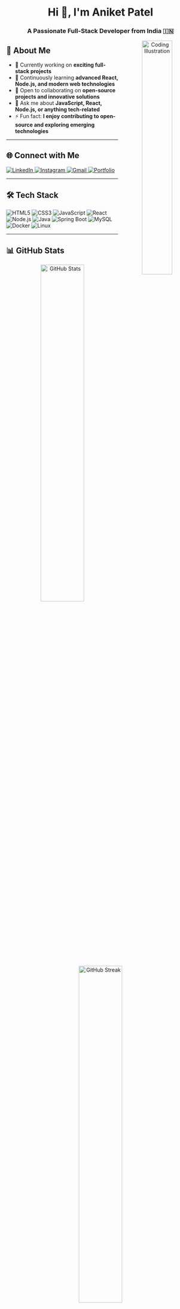 <h1 align="center">Hi 👋, I'm Aniket Patel</h1>  
<h3 align="center">A Passionate Full-Stack Developer from India 🇮🇳</h3>  

<div align="center">
  <img src="https://user-images.githubusercontent.com/55389276/140866485-8fb1c876-9a8f-4d6a-98dc-08c4981eaf70.gif" alt="Coding Illustration" width="40%" align="right"/>
</div>

## 🚀 About Me  
- 🚀 Currently working on **exciting full-stack projects**  
- 🌱 Continuously learning **advanced React, Node.js, and modern web technologies**  
- 👯 Open to collaborating on **open-source projects and innovative solutions**  
- 💬 Ask me about **JavaScript, React, Node.js, or anything tech-related**  
- ⚡ Fun fact: **I enjoy contributing to open-source and exploring emerging technologies**  

---

## 🌐 Connect with Me  
<p align="left">
  <a href="https://www.linkedin.com/in/aniket-patel-204828221" target="_blank">
    <img src="https://img.shields.io/badge/LinkedIn-0077B5?style=for-the-badge&logo=linkedin&logoColor=white" alt="LinkedIn"/>
  </a>
  <a href="https://www.instagram.com/aniketpatel_012" target="_blank">
    <img src="https://img.shields.io/badge/Instagram-E4405F?style=for-the-badge&logo=instagram&logoColor=white" alt="Instagram"/>
  </a>
  <a href="mailto:aniketpatel@example.com" target="_blank">
    <img src="https://img.shields.io/badge/Gmail-D14836?style=for-the-badge&logo=gmail&logoColor=white" alt="Gmail"/>
  </a>
  <a href="https://aniketpatelportfolio.com" target="_blank">
    <img src="https://img.shields.io/badge/Portfolio-000000?style=for-the-badge&logo=About.me&logoColor=white" alt="Portfolio"/>
  </a>
</p>  

---

## 🛠️ Tech Stack  
<p align="left">
  <img src="https://img.shields.io/badge/HTML5-E34F26?style=for-the-badge&logo=html5&logoColor=white" alt="HTML5"/>
  <img src="https://img.shields.io/badge/CSS3-1572B6?style=for-the-badge&logo=css3&logoColor=white" alt="CSS3"/>
  <img src="https://img.shields.io/badge/JavaScript-F7DF1E?style=for-the-badge&logo=javascript&logoColor=black" alt="JavaScript"/>
  <img src="https://img.shields.io/badge/React-20232A?style=for-the-badge&logo=react&logoColor=61DAFB" alt="React"/>
  <img src="https://img.shields.io/badge/Node.js-339933?style=for-the-badge&logo=nodedotjs&logoColor=white" alt="Node.js"/>
  <img src="https://img.shields.io/badge/Java-ED8B00?style=for-the-badge&logo=openjdk&logoColor=white" alt="Java"/>
  <img src="https://img.shields.io/badge/Spring_Boot-6DB33F?style=for-the-badge&logo=spring&logoColor=white" alt="Spring Boot"/>
  <img src="https://img.shields.io/badge/MySQL-005C84?style=for-the-badge&logo=mysql&logoColor=white" alt="MySQL"/>
  <img src="https://img.shields.io/badge/Docker-2496ED?style=for-the-badge&logo=docker&logoColor=white" alt="Docker"/>
  <img src="https://img.shields.io/badge/Linux-FCC624?style=for-the-badge&logo=linux&logoColor=black" alt="Linux"/>
</p>  

---

## 📊 GitHub Stats  
<p align="center">
  <img src="https://github-readme-stats.vercel.app/api?username=aniketpatel1018&show_icons=true&theme=radical&count_private=true" alt="GitHub Stats" width="48%"/>
  <img src="https://github-readme-streak-stats.herokuapp.com/?user=aniketpatel1018&theme=radical" alt="GitHub Streak" width="48%"/>
</p>
<p align="center">
  <img src="https://github-readme-stats.vercel.app/api/top-langs?username=aniketpatel1018&layout=compact&theme=radical" alt="Top Languages" width="48%"/>
</p>

---

## 🏆 GitHub Trophies  
<p align="center">
  <img src="https://github-profile-trophy.vercel.app/?username=aniketpatel1018&theme=radical&no-frame=true&row=1&column=7" alt="GitHub Trophies"/>
</p>

---

## 💡 Fun Fact  
⚡ **I love exploring new technologies and contributing to open-source projects!**  

---

⭐ **Feel free to explore my repositories, star them if you like, and connect with me!** 😊

